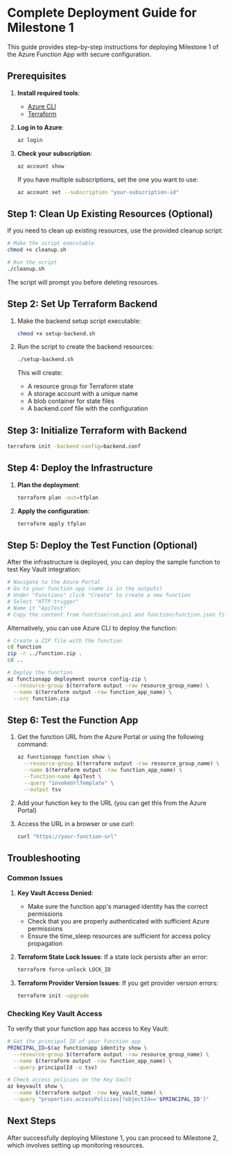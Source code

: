 # Complete Deployment Guide for Milestone 1

This guide provides step-by-step instructions for deploying Milestone 1 of the Azure Function App with secure configuration.

## Prerequisites

1. **Install required tools**:
    - [Azure CLI](https://docs.microsoft.com/en-us/cli/azure/install-azure-cli)
    - [Terraform](https://learn.hashicorp.com/tutorials/terraform/install-cli)

2. **Log in to Azure**:
   ```bash
   az login
   ```

3. **Check your subscription**:
   ```bash
   az account show
   ```
   If you have multiple subscriptions, set the one you want to use:
   ```bash
   az account set --subscription "your-subscription-id"
   ```

## Step 1: Clean Up Existing Resources (Optional)

If you need to clean up existing resources, use the provided cleanup script:

```bash
# Make the script executable
chmod +x cleanup.sh

# Run the script
./cleanup.sh
```

The script will prompt you before deleting resources.

## Step 2: Set Up Terraform Backend

1. Make the backend setup script executable:
   ```bash
   chmod +x setup-backend.sh
   ```

2. Run the script to create the backend resources:
   ```bash
   ./setup-backend.sh
   ```

   This will create:
    - A resource group for Terraform state
    - A storage account with a unique name
    - A blob container for state files
    - A backend.conf file with the configuration

## Step 3: Initialize Terraform with Backend

```bash
terraform init -backend-config=backend.conf
```

## Step 4: Deploy the Infrastructure

1. **Plan the deployment**:
   ```bash
   terraform plan -out=tfplan
   ```

2. **Apply the configuration**:
   ```bash
   terraform apply tfplan
   ```

## Step 5: Deploy the Test Function (Optional)

After the infrastructure is deployed, you can deploy the sample function to test Key Vault integration:

```bash
# Navigate to the Azure Portal
# Go to your function app (name is in the outputs)
# Under "Functions" click "Create" to create a new function
# Select "HTTP trigger"
# Name it "ApiTest"
# Copy the content from function/run.ps1 and function/function.json files
```

Alternatively, you can use Azure CLI to deploy the function:

```bash
# Create a ZIP file with the function
cd function
zip -r ../function.zip .
cd ..

# Deploy the function
az functionapp deployment source config-zip \
  --resource-group $(terraform output -raw resource_group_name) \
  --name $(terraform output -raw function_app_name) \
  --src function.zip
```

## Step 6: Test the Function App

1. Get the function URL from the Azure Portal or using the following command:
   ```bash
   az functionapp function show \
     --resource-group $(terraform output -raw resource_group_name) \
     --name $(terraform output -raw function_app_name) \
     --function-name ApiTest \
     --query "invokeUrlTemplate" \
     --output tsv
   ```

2. Add your function key to the URL (you can get this from the Azure Portal)

3. Access the URL in a browser or use curl:
   ```bash
   curl "https://your-function-url"
   ```

## Troubleshooting

### Common Issues

1. **Key Vault Access Denied**:
    - Make sure the function app's managed identity has the correct permissions
    - Check that you are properly authenticated with sufficient Azure permissions
    - Ensure the time_sleep resources are sufficient for access policy propagation

2. **Terraform State Lock Issues**:
   If a state lock persists after an error:
   ```bash
   terraform force-unlock LOCK_ID
   ```

3. **Terraform Provider Version Issues**:
   If you get provider version errors:
   ```bash
   terraform init -upgrade
   ```

### Checking Key Vault Access

To verify that your function app has access to Key Vault:

```bash
# Get the principal ID of your function app
PRINCIPAL_ID=$(az functionapp identity show \
  --resource-group $(terraform output -raw resource_group_name) \
  --name $(terraform output -raw function_app_name) \
  --query principalId -o tsv)

# Check access policies on the Key Vault
az keyvault show \
  --name $(terraform output -raw key_vault_name) \
  --query "properties.accessPolicies[?objectId=='$PRINCIPAL_ID']"
```

## Next Steps

After successfully deploying Milestone 1, you can proceed to Milestone 2, which involves setting up monitoring resources.
